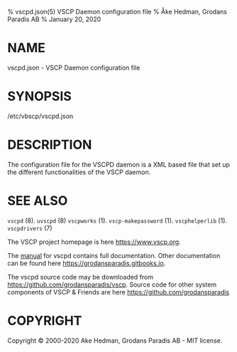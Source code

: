 % vscpd.json(5) VSCP Daemon configuration file
% Åke Hedman, Grodans Paradis AB
% January 20, 2020

# NAME

vscpd.json - VSCP Daemon configuration file

# SYNOPSIS

/etc/vbscp/vscpd.json

# DESCRIPTION
The configuration file for the VSCPD daemon is a XML based file that set up the different functionalities of the VSCP daemon.

# SEE ALSO

`vscpd` (8).
`uvscpd` (8)
`vscpworks` (1).
`vscp-makepassword` (1).
`vscphelperlib` (1).
`vscpdrivers` (7)

The VSCP project homepage is here <https://www.vscp.org>.

The [manual](https://grodansparadis.gitbooks.io/the-vscp-daemon) for vscpd contains full documentation. Other documentation can be found here <https://grodansparadis.gitbooks.io>.

The vscpd source code may be downloaded from <https://github.com/grodansparadis/vscp>. Source code for other system components of VSCP & Friends are here <https://github.com/grodansparadis>

# COPYRIGHT
Copyright © 2000-2020 Ake Hedman, Grodans Paradis AB - MIT license.
